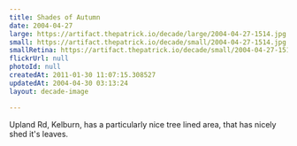 ```yaml
---
title: Shades of Autumn
date: 2004-04-27
large: https://artifact.thepatrick.io/decade/large/2004-04-27-1514.jpg
small: https://artifact.thepatrick.io/decade/small/2004-04-27-1514.jpg
smallRetina: https://artifact.thepatrick.io/decade/small/2004-04-27-1514@2x.jpg
flickrUrl: null
photoId: null
createdAt: 2011-01-30 11:07:15.308527
updatedAt: 2004-04-30 03:13:24
layout: decade-image

---
```

Upland Rd, Kelburn, has a particularly nice tree lined area, that has nicely shed it's leaves.

